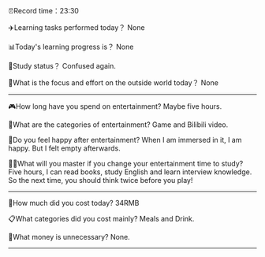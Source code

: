 ⏰Record time：23:30

✈️Learning tasks performed today？
None

📊Today's learning progress is？
None

📐Study status？
Confused again.

💼What is the focus and effort on the outside world today？
None

---
🎮How long have you spend on entertainment?
Maybe five hours.

🧸What are the categories of entertainment?
Game and Bilibili video.

💙Do you feel happy after entertainment?
When I am immersed in it, I am happy. But I felt empty afterwards.

👨‍💻What will you master if you change your entertainment time to study?
Five hours, I can read books, study English and learn interview knowledge. So the next time, you should think twice before you play!

---
💸How much did you cost today?
34RMB

📋What categories did you cost mainly?
Meals and Drink.

🚯What money is unnecessary?
None.

---